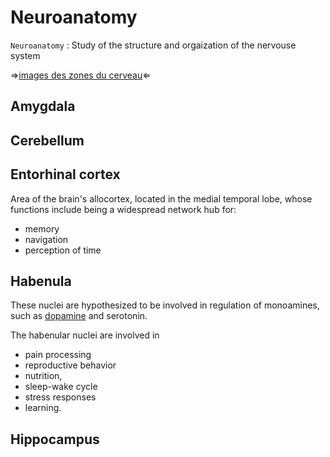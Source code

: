 # Neuroanatomy

`Neuroanatomy`
: Study of the structure and orgaization of the nervouse system

$\Rightarrow$[images des zones du cerveau]()$\Leftarrow$
## Amygdala

## Cerebellum

## Entorhinal cortex
Area of the brain's allocortex, located in the medial temporal lobe, whose functions include being a widespread network hub for:
- memory
- navigation
- perception of time

## Habenula

These nuclei are hypothesized to be involved in regulation of monoamines, such as [dopamine](../health/dopamine.md) and serotonin.

The habenular nuclei are involved in
- pain processing
- reproductive behavior
- nutrition,
- sleep-wake cycle
- stress responses
- learning.

## Hippocampus
